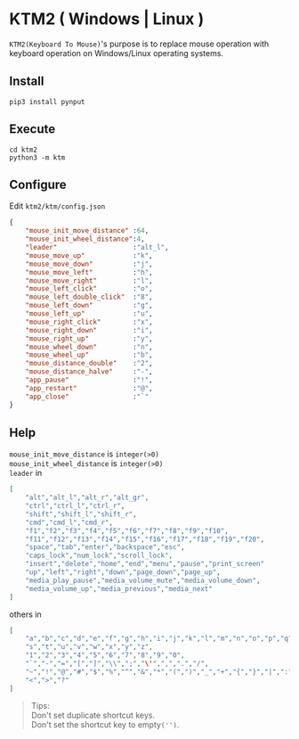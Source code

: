 # KTM2 ( Windows | Linux )
`KTM2(Keyboard To Mouse)`'s purpose is to replace mouse operation with keyboard operation on Windows/Linux operating systems.
## Install
```shell
pip3 install pynput
```
## Execute
```shell
cd ktm2
python3 -m ktm
```
## Configure
Edit `ktm2/ktm/config.json`
```json
{
    "mouse_init_move_distance" :64,
    "mouse_init_wheel_distance":4,
    "leader"                   :"alt_l",
    "mouse_move_up"            :"k",
    "mouse_move_down"          :"j",
    "mouse_move_left"          :"h",
    "mouse_move_right"         :"l",
    "mouse_left_click"         :"o",
    "mouse_left_double_click"  :"8",
    "mouse_left_down"          :"g",
    "mouse_left_up"            :"u",
    "mouse_right_click"        :"x",
    "mouse_right_down"         :"i",
    "mouse_right_up"           :"y",
    "mouse_wheel_down"         :"n",
    "mouse_wheel_up"           :"b",
    "mouse_distance_double"    :"2",
    "mouse_distance_halve"     :"-",
    "app_pause"                :"!",
    "app_restart"              :"@",
    "app_close"                :"`"
}
```
## Help
`mouse_init_move_distance` is `integer(>0)`  
`mouse_init_wheel_distance` is `integer(>0)`  
`leader` in
```json
[
    "alt","alt_l","alt_r","alt_gr",
    "ctrl","ctrl_l","ctrl_r",
    "shift","shift_l","shift_r",
    "cmd","cmd_l","cmd_r",
    "f1","f2","f3","f4","f5","f6","f7","f8","f9","f10",
    "f11","f12","f13","f14","f15","f16","f17","f18","f19","f20",
    "space","tab","enter","backspace","esc",
    "caps_lock","num_lock","scroll_lock",
    "insert","delete","home","end","menu","pause","print_screen"
    "up","left","right","down","page_down","page_up",
    "media_play_pause","media_volume_mute","media_volume_down",
    "media_volume_up","media_previous","media_next"
]
```
others in
```json
[
    "a","b","c","d","e","f","g","h","i","j","k","l","m","n","o","p","q","r",
    "s","t","u","v","w","x","y","z",
    "1","2","3","4","5","6","7","8","9","0",
    "`","-","=","[","]","\\",";","\'",",",".","/",
    "~","!","@","#","$","%","^","&","*","(",")","_","+","{","}","|",":","\"",
    "<",">","?"
]
```
> Tips:  
> Don't set duplicate shortcut keys.  
> Don't set the shortcut key to empty`('')`.  